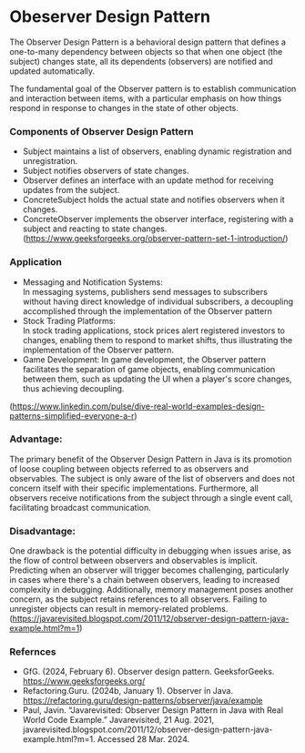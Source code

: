 # Obeserver Design Pattern 
The Observer Design Pattern is a behavioral design pattern that defines a one-to-many dependency between objects so that when one object (the subject) changes state, all its dependents (observers) are notified and updated automatically.

The fundamental goal of the Observer pattern is to establish communication and interaction between items, with a particular emphasis on how things respond in response to changes in the state of other objects.

### Components of Observer Design Pattern
* Subject maintains a list of observers, enabling dynamic registration and unregistration.
* Subject notifies observers of state changes.
* Observer defines an interface with an update method for receiving updates from the subject.
* ConcreteSubject holds the actual state and notifies observers when it changes.
* ConcreteObserver implements the observer interface, registering with a subject and reacting to state changes.
(https://www.geeksforgeeks.org/observer-pattern-set-1-introduction/)

### Application
* Messaging and Notification Systems:  
    In messaging systems, publishers send messages to subscribers without having direct knowledge of individual subscribers, a decoupling accomplished through the implementation of the Observer pattern
* Stock Trading Platforms:  
    In stock trading applications, stock prices alert registered investors to changes, enabling them to respond to market shifts, thus illustrating the implementation of the Observer pattern.
* Game Development:
    In game development, the Observer pattern facilitates the separation of game objects, enabling communication between them, such as updating the UI when a player's score changes, thus achieving decoupling.

(https://www.linkedin.com/pulse/dive-real-world-examples-design-patterns-simplified-everyone-a-r)

### Advantage:
The primary benefit of the Observer Design Pattern in Java is its promotion of loose coupling between objects referred to as observers and observables. The subject is only aware of the list of observers and does not concern itself with their specific implementations. Furthermore, all observers receive notifications from the subject through a single event call, facilitating broadcast communication.

### Disadvantage:
One drawback is the potential difficulty in debugging when issues arise, as the flow of control between observers and observables is implicit. Predicting when an observer will trigger becomes challenging, particularly in cases where there's a chain between observers, leading to increased complexity in debugging. Additionally, memory management poses another concern, as the subject retains references to all observers. Failing to unregister objects can result in memory-related problems.
(https://javarevisited.blogspot.com/2011/12/observer-design-pattern-java-example.html?m=1)

### Refernces
* GfG. (2024, February 6). Observer design pattern. GeeksforGeeks. https://www.geeksforgeeks.org/
* Refactoring.Guru. (2024b, January 1). Observer in Java. https://refactoring.guru/design-patterns/observer/java/example
* Paul, Javin. “Javarevisited: Observer Design Pattern in Java with Real World Code Example.” Javarevisited, 21 Aug. 2021, javarevisited.blogspot.com/2011/12/observer-design-pattern-java-example.html?m=1. Accessed 28 Mar. 2024.


